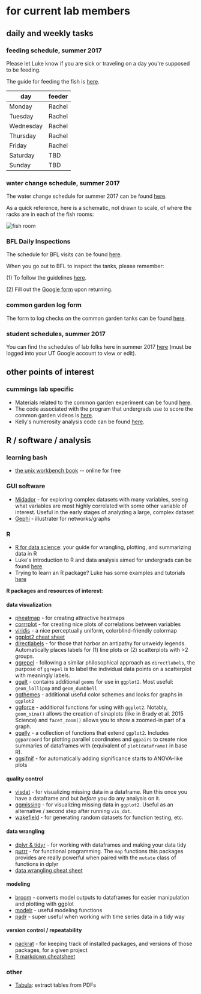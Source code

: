 # for current lab members

## daily and weekly tasks

### feeding schedule, summer 2017

Please let Luke know if you are sick or traveling on a day you're supposed to be feeding.

The guide for feeding the fish is [here](https://github.com/lukereding/cummings_lab_members/blob/master/current-members/feeding_guide.md).

| day  |  feeder |
|---|---|
| Monday  | Rachel  |
| Tuesday | Rachel  |
| Wednesday  | Rachel  |
| Thursday  | Rachel  |
| Friday  | Rachel|
| Saturday | TBD  |
| Sunday | TBD  |

### water change schedule, summer 2017

The water change schedule for summer 2017 can be found [here](https://docs.google.com/spreadsheets/d/1pVwqyetFLGVl_2qQ40qCH0Nvhe7ODzKC7J_oyQsiOQg/edit).

As a quick reference, here is a schematic, not drawn to scale, of where the racks are in each of the fish rooms:

![fish room](./fish_room.png)

### BFL Daily Inspections

The schedule for BFL visits can be found [here](https://docs.google.com/spreadsheets/d/1P8ZHOhtR9YWiSQtk04iip2XgDmuTlmmn8ljlmesAvPg/edit#gid=0).

When you go out to BFL to inspect the tanks, please remember: 

(1) To follow the guidelines [here](https://github.com/lukereding/cummings_lab_members/blob/master/current-members/bfl_daily_checklist.md). 

(2) Fill out the [Google form](https://goo.gl/forms/ZdS6uDZQtyupwpEv2) upon returning.

### common garden log form

The form to log checks on the common garden tanks can be found [here](https://docs.google.com/forms/d/e/1FAIpQLSf8G8y5AXi_Asf4aAu25KmZ_nxF0XzmQbHKyr29zsTECXidKg/viewform?usp=sf_link).

### student schedules, summer 2017

You can find the schedules of lab folks here in summer 2017 [here](https://docs.google.com/a/utexas.edu/spreadsheets/d/1_RQHVHNj1qwYX0NWWUdbTGjW-MdV_dJ0u7bmDLMwjGE/edit?usp=sharing) (must be logged into your UT Google account to view or edit).

## other points of interest

### cummings lab specific
- Materials related to the common garden experiment can be found [here](https://drive.google.com/drive/folders/0By-mmmYFVU9PdXdnMXp4RWxTdUU).
- The code associated with the program that undergrads use to score the common garden videos is [here](https://github.com/lukereding/common_garden).
- Kelly's numerosity analysis code can be found [here](https://github.com/kjw2539/numerosityanalysis).

## R / software / analysis

### learning bash

- [the unix workbench book](http://seankross.com/the-unix-workbench/index.html) -- online for free

### GUI software
- [Midador](https://fathom.info/mirador/) - for exploring complex datasets with many variables, seeing what variables are most highly correlated with some other variable of interest. Useful in the early stages of analyzing a large, complex dataset
- [Gephi](https://gephi.org/) - illustrater for networks/graphs

### R
- [R for data science](http://r4ds.had.co.nz/): your guide for wrangling, plotting, and summarizing data in R   
- Luke's introduction to R and data analysis aimed for undergrads can be found [here](http://rpubs.com/lukereding/162259)
- Trying to learn an R package? Luke has some examples and tutorials [here](https://github.com/lukereding/random_scripts/blob/master/r_tutorials.R)  

**R packages and resources of interest:**
#### data visualization
- [pheatmap](https://github.com/raivokolde/pheatmap) - for creating attractive heatmaps
- [corrrplot](https://cran.r-project.org/web/packages/corrplot/vignettes/corrplot-intro.html) - for creating nice plots of correlations between variables
- [viridis](https://cran.r-project.org/web/packages/viridis/vignettes/intro-to-viridis.html) - a nice perceptually uniform, colorblind-friendly colormap
- [ggplot2 cheat sheet](https://www.rstudio.com/wp-content/uploads/2015/03/ggplot2-cheatsheet.pdf)
- [directlabels](http://directlabels.r-forge.r-project.org/) - for those that harbor an antipathy for unweidy legends. Automatically places labels for (1) line plots or (2) scatterplots with >2 groups.
- [ggrepel](https://github.com/slowkow/ggrepel/blob/master/vignettes/ggrepel.md) - following a similar philosophical approach as `directlabels`, the purpose of `ggrepel` is to label the individual data points on a scatterplot with meaningly labels.
- [ggalt](https://github.com/hrbrmstr/ggalt) - contains additional `geoms` for use in `ggplot2`. Most useful: `geom_lollipop` and `geom_dumbbell`
- [ggthemes](https://github.com/jrnold/ggthemes) - additional useful color schemes and looks for graphs in `ggplot2`
- [ggforce](https://cran.r-project.org/web/packages/ggforce/vignettes/Visual_Guide.html) - additional functions for using with `ggplot2`. Notably, `geom_sina()` allows the creation of sinaplots (like in Brady et al. 2015 Science) and `facet_zoom()` allows you to show a zoomed-in part of a graph. 
- [ggally](http://ggobi.github.io/ggally/) - a collection of functions that extend `ggplot2`. Includes `ggparcoord` for plotting parallel coordinates and `ggpairs` to create nice summaries of dataframes with (equivalent of `plot(dataframe)` in base R).
- [ggsifnif](ggsignif) - for automatically adding significance starts to ANOVA-like plots

#### quality control
- [visdat](https://github.com/njtierney/visdat) - for visualizing missing data in a dataframe. Run this once you have a dataframe and but _before_ you do any analysis on it.
- [ggmissing](https://github.com/njtierney/ggmissing) - for visualizing missing data in `ggplot2`. Useful as an alternative / second step after running `vis_dat`. 
- [wakefield](https://github.com/trinker/wakefield#demonstration) - for generating random datasets for function testing, etc.

#### data wrangling
- [dplyr & tidyr](https://rpubs.com/bradleyboehmke/data_wrangling) - for working with dataframes and making your data tidy
- [purrr](https://github.com/hadley/purrr) - for functional programming. The `map` functions this packages provides are really powerful when paired with the `mutate` class of functions in dplyr
- [data wrangling cheat sheet](https://www.rstudio.com/wp-content/uploads/2015/02/data-wrangling-cheatsheet.pdf)

#### modeling
- [broom](https://github.com/dgrtwo/broom) - converts model outputs to dataframes for easier manipulation and plotting with ggplot
- [modelr](https://github.com/hadley/modelr) - useful modeling functions
- [padr](https://cran.r-project.org/web/packages/padr/vignettes/padr.html) - super useful when working with time series data in a tidy way

#### version control / repeatability
- [packrat](http://rstudio.github.io/packrat/commands.html) - for keeping track of installed packages, and versions of those packages, for a given project
- [R markdown cheatsheet](https://www.rstudio.com/wp-content/uploads/2016/03/rmarkdown-cheatsheet-2.0.pdf)

### other
- [Tabula](http://tabula.technology): extract tables from PDFs
